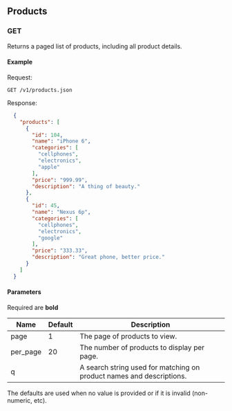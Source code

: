 ## Products

### GET

Returns a paged list of products, including all product details.

#### Example

Request:

```
GET /v1/products.json
```

Response:

```json
  {
    "products": [
      {
        "id": 104,
        "name": "iPhone 6",
        "categories": [
          "cellphones",
          "electronics",
          "apple"
        ],
        "price": "999.99",
        "description": "A thing of beauty."
      },
      {
        "id": 45,
        "name": "Nexus 6p",
        "categories": [
          "cellphones",
          "electronics",
          "google"
        ],
        "price": "333.33",
        "description": "Great phone, better price."
      }
    ]
  }
```

#### Parameters
Required are **bold**

| Name     | Default | Description                                                          |
| ----     | ------- | -------------------------------------------------------------------- |
| page     | 1       | The page of products to view.                                        |
| per_page | 20      | The number of products to display per page.                          |
| q        |         | A search string used for matching on product names and descriptions. |

The defaults are used when no value is provided or if it is invalid (non-numeric, etc).
